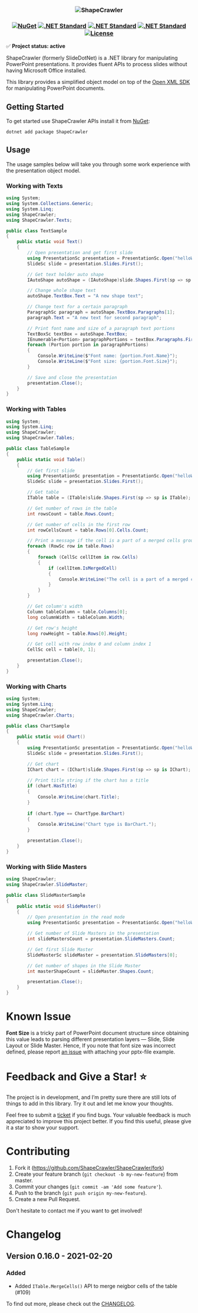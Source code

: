 <h3 align="center">

![ShapeCrawler](./resources/readme.png)

</h3>

<h3 align="center">

[![NuGet](https://img.shields.io/nuget/v/ShapeCrawler?color=orange)](https://www.nuget.org/packages/ShapeCrawler) [![.NET Standard](https://img.shields.io/badge/.NET%20Core-5.0-orange)](#) [![.NET Standard](https://img.shields.io/badge/.NET%20Core-2.0-orange)](#) [![.NET Standard](https://img.shields.io/badge/.NET%20Standard-%3E%3D%202.0-orange.svg)](#) [![License](https://img.shields.io/badge/license-MIT-orange.svg)](LICENSE) 

</h3>

✅ **Project status: active**

ShapeCrawler (formerly SlideDotNet) is a .NET library for manipulating PowerPoint presentations. It provides fluent APIs to process slides without having Microsoft Office installed.

This library provides a simplified object model on top of the [Open XML SDK](https://github.com/OfficeDev/Open-XML-SDK) for manipulating PowerPoint documents.

## Getting Started
To get started use ShapeCrawler APIs install it from [NuGet](https://nuget.org/packages/ShapeCrawler):
```console
dotnet add package ShapeCrawler
```

## Usage
The usage samples below will take you through some work experience with the presentation object model.

### Working with Texts
```C#
using System;
using System.Collections.Generic;
using System.Linq;
using ShapeCrawler;
using ShapeCrawler.Texts;

public class TextSample
{
    public static void Text()
    {
        // Open presentation and get first slide
        using PresentationSc presentation = PresentationSc.Open("helloWorld.pptx", isEditable: true);
        SlideSc slide = presentation.Slides.First();

        // Get text holder auto shape
        IAutoShape autoShape = (IAutoShape)slide.Shapes.First(sp => sp is IAutoShape);

        // Change whole shape text
        autoShape.TextBox.Text = "A new shape text";

        // Change text for a certain paragraph
        ParagraphSc paragraph = autoShape.TextBox.Paragraphs[1];
        paragraph.Text = "A new text for second paragraph";

        // Print font name and size of a paragraph text portions
        TextBoxSc textBox = autoShape.TextBox;
        IEnumerable<Portion> paragraphPortions = textBox.Paragraphs.First().Portions;
        foreach (Portion portion in paragraphPortions)
        {
            Console.WriteLine($"Font name: {portion.Font.Name}");
            Console.WriteLine($"Font size: {portion.Font.Size}");
        }

        // Save and close the presentation
        presentation.Close();
    }
}
```

### Working with Tables
```C#
using System;
using System.Linq;
using ShapeCrawler;
using ShapeCrawler.Tables;

public class TableSample
{
    public static void Table()
    {
        // Get first slide
        using PresentationSc presentation = PresentationSc.Open("helloWorld.pptx", isEditable: false);
        SlideSc slide = presentation.Slides.First();

        // Get table
        ITable table = (ITable)slide.Shapes.First(sp => sp is ITable);

        // Get number of rows in the table
        int rowsCount = table.Rows.Count;

        // Get number of cells in the first row
        int rowCellsCount = table.Rows[0].Cells.Count;

        // Print a message if the cell is a part of a merged cells group
        foreach (RowSc row in table.Rows)
        {
            foreach (CellSc cellItem in row.Cells)
            {
                if (cellItem.IsMergedCell)
                {
                    Console.WriteLine("The cell is a part of a merged cells group.");
                }
            }
        }

        // Get column's width
        Column tableColumn = table.Columns[0];
        long columnWidth = tableColumn.Width;

        // Get row's height
        long rowHeight = table.Rows[0].Height;

        // Get cell with row index 0 and column index 1
        CellSc cell = table[0, 1];

        presentation.Close();
    }
}
```

### Working with Charts
```C#
using System;
using System.Linq;
using ShapeCrawler;
using ShapeCrawler.Charts;

public class ChartSample
{
    public static void Chart()
    {
        using PresentationSc presentation = PresentationSc.Open("helloWorld.pptx", isEditable: false);
        SlideSc slide = presentation.Slides.First();

        // Get chart
        IChart chart = (IChart)slide.Shapes.First(sp => sp is IChart);
        
        // Print title string if the chart has a title
        if (chart.HasTitle)
        {
            Console.WriteLine(chart.Title);
        }
        
        if (chart.Type == ChartType.BarChart)
        {
            Console.WriteLine("Chart type is BarChart.");
        }

        presentation.Close();
    }
}
```

### Working with Slide Masters

```C#
using ShapeCrawler;
using ShapeCrawler.SlideMaster;

public class SlideMasterSample
{
    public static void SlideMaster()
    {
        // Open presentation in the read mode
        using PresentationSc presentation = PresentationSc.Open("helloWorld.pptx", isEditable: false);

        // Get number of Slide Masters in the presentation
        int slideMastersCount = presentation.SlideMasters.Count;

        // Get first Slide Master
        SlideMasterSc slideMaster = presentation.SlideMasters[0];

        // Get number of shapes in the Slide Master
        int masterShapeCount = slideMaster.Shapes.Count;

        presentation.Close();
    }
}
```

# Known Issue
**Font Size** is a tricky part of PowerPoint document structure since obtaining this value leads to parsing different presentation layers —  Slide, Slide Layout or Slide Master. Hence, If you note that font size was incorrect defined, please report [an issue](https://github.com/ShapeCrawler/ShapeCrawler/issues) with attaching your pptx-file example.

# Feedback and Give a Star! :star:
The project is in development, and I’m pretty sure there are still lots of things to add in this library. Try it out and let me know your thoughts.

Feel free to submit a [ticket](https://github.com/ShapeCrawler/ShapeCrawler/issues) if you find bugs. Your valuable feedback is much appreciated to improve this project better. If you find this useful, please give it a star to show your support. 

# Contributing
1. Fork it (https://github.com/ShapeCrawler/ShapeCrawler/fork)
2. Create your feature branch (`git checkout -b my-new-feature`) from master.
3. Commit your changes (`git commit -am 'Add some feature'`).
4. Push to the branch (`git push origin my-new-feature`).
5. Create a new Pull Request.

Don't hesitate to contact me if you want to get involved!

# Changelog
## Version 0.16.0 - 2021-02-20
### Added
- Added `ITable.MergeCells()` API to merge neigbor cells of the table (#109)

To find out more, please check out the [CHANGELOG](https://github.com/ShapeCrawler/ShapeCrawler/blob/master/CHANGELOG.md).
